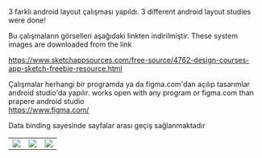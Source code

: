 3 farklı android layout çalışması yapıldı. 3 different android layout studies were done! <br>

Bu çalışmaların görselleri aşağıdaki linkten indirilmiştir. These system images are downloaded from the link <br>

https://www.sketchappsources.com/free-source/4762-design-courses-app-sketch-freebie-resource.html <br>

Çalışmalar herhangi bir programda ya da figma.com'dan açılıp tasarımlar android studio'da yapılır. works open with any program or figma.com than prapere android studio <br>
https://www.figma.com/ <br>

Data binding sayesinde sayfalar arası geçiş sağlanmaktadır

<table>
  <tr>
    <td><img src="https://user-images.githubusercontent.com/34382382/163685004-f4f9907c-7e1e-4eb0-a107-9502fb9986de.PNG"></td>
    <td><img src="https://user-images.githubusercontent.com/34382382/163685081-1f872f79-b931-46cc-a7f9-96f3cc7f31d0.PNG"></td>
    <td><img src="https://user-images.githubusercontent.com/34382382/163685085-56279fb6-0426-43b8-a794-7f8e4d3dab4b.PNG"></td>
  </tr>
</table>
